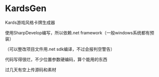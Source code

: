 # KardsGen
Kards游戏风格卡牌生成器

使用SharpDevelop编写，所以依赖.net framework（一般windows系统都有预装）

（可以整改项目文件用.net sdk编译，不过会报判空警告）

代码写得很烂，不少位置参数硬编码，算个能用的东西

过几天有空上传源码和素材
